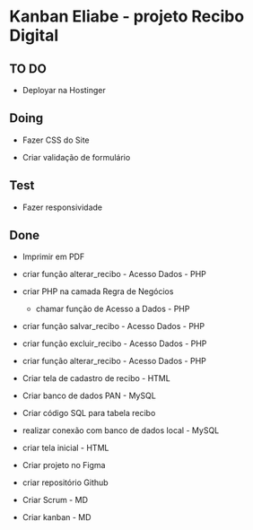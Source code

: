 # Kanban Eliabe - projeto Recibo Digital

## TO DO
- Deployar na Hostinger

## Doing
- Fazer CSS do Site

- Criar validação de formulário

## Test
- Fazer responsividade

## Done
- Imprimir em PDF
- criar função alterar_recibo - Acesso Dados - PHP
- criar PHP na camada Regra de Negócios
  - chamar função de Acesso a Dados - PHP
- criar função salvar_recibo - Acesso Dados - PHP
- criar função excluir_recibo - Acesso Dados - PHP
- criar função alterar_recibo - Acesso Dados - PHP
- Criar tela de cadastro de recibo - HTML
- Criar banco de dados PAN - MySQL
- Criar código SQL para tabela recibo
- realizar conexão com banco de dados local - MySQL

- criar tela inicial - HTML
- Criar projeto no Figma
- criar repositório Github
- Criar Scrum - MD
- Criar kanban - MD
